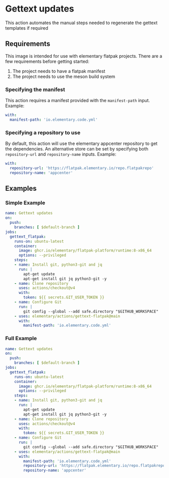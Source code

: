 # Gettext updates

This action automates the manual steps needed to regenerate the gettext templates if required

## Requirements

This image is intended for use with elementary flatpak projects. There are a few requirements before getting started:

  1. The project needs to have a flatpak manifest
  2. The project needs to use the meson build system

### Specifying the manifest

This action requires a manifest provided with the `manifest-path` input. Example:

```yaml
with:
  manifest-path: 'io.elementary.code.yml'
```

### Specifying a repository to use

By default, this action will use the elementary appcenter repository to get the dependencies. An alternative store can be set by specifying both `repository-url` and `repository-name` inputs. Example:

```yaml
with:
  repository-url: 'https://flatpak.elementary.io/repo.flatpakrepo'
  repository-name: 'appcenter'
```

## Examples

### Simple Example

```yaml
name: Gettext updates
on:
  push:
    branches: [ $default-branch ]
jobs:
  gettext_flatpak:
    runs-on: ubuntu-latest
    container:
      image: ghcr.io/elementary/flatpak-platform/runtime:8-x86_64
      options: --privileged
    steps:
    - name: Install git, python3-git and jq
      run: |
        apt-get update
        apt-get install git jq python3-git -y
    - name: Clone repository
      uses: actions/checkout@v4
      with:
        token: ${{ secrets.GIT_USER_TOKEN }}
    - name: Configure Git
      run: |
        git config --global --add safe.directory "$GITHUB_WORKSPACE"
    - uses: elementary/actions/gettext-flatpak@main
      with:
        manifest-path: 'io.elementary.code.yml'
```

### Full Example

```yaml
name: Gettext updates
on:
  push:
    branches: [ $default-branch ]
jobs:
  gettext_flatpak:
    runs-on: ubuntu-latest
    container:
      image: ghcr.io/elementary/flatpak-platform/runtime:8-x86_64
      options: --privileged
    steps:
    - name: Install git, python3-git and jq
      run: |
        apt-get update
        apt-get install git jq python3-git -y
    - name: Clone repository
      uses: actions/checkout@v4
      with:
        token: ${{ secrets.GIT_USER_TOKEN }}
    - name: Configure Git
      run: |
        git config --global --add safe.directory "$GITHUB_WORKSPACE"
    - uses: elementary/actions/gettext-flatpak@main
      with:
        manifest-path: 'io.elementary.code.yml'
        repository-url: 'https://flatpak.elementary.io/repo.flatpakrepo'
        repository-name: 'appcenter'
```
